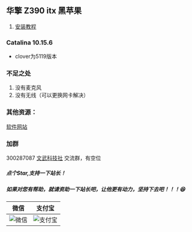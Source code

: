 ## 华擎 Z390 itx 黑苹果

1. [安装教程](https://chengxuxiaohei.cn/mac-anzhuang-z390.html)

### Catalina 10.15.6

- clover为5119版本

### 不足之处

1. 没有麦克风
2. 没有无线（可以更换网卡解决）


### 其他资源：

[软件网站](https://wangdudyb.gitee.io/blog/)


### 加群

300287087        <a target="_blank" href="//shang.qq.com/wpa/qunwpa?idkey=0fced924c58ee0997c8560a01bcf4bf34ea684952a90c2bf8094fc2b0903711a">文武科技社</a>   交流群，有空位

##### 点个Star,支持一下站长！

##### 如果对您有帮助，就请资助一下站长吧，让他更有动力，坚持下去吧！！！😆

|                         微信                         |                       支付宝                        |
| :--------------------------------------------------: | :-------------------------------------------------: |
| ![微信](https://chengxuxiaohei.cn/img/wechatpay.png) | ![支付宝](https://chengxuxiaohei.cn/img/alipay.jpg) |
